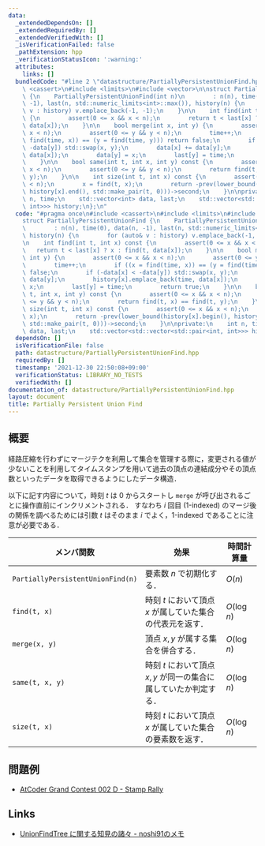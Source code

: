```yaml
---
data:
  _extendedDependsOn: []
  _extendedRequiredBy: []
  _extendedVerifiedWith: []
  _isVerificationFailed: false
  _pathExtension: hpp
  _verificationStatusIcon: ':warning:'
  attributes:
    links: []
  bundledCode: "#line 2 \"datastructure/PartiallyPersistentUnionFind.hpp\"\n#include\
    \ <cassert>\n#include <limits>\n#include <vector>\n\nstruct PartiallyPersistentUnionFind\
    \ {\n    PartiallyPersistentUnionFind(int n)\n        : n(n), time(0), data(n,\
    \ -1), last(n, std::numeric_limits<int>::max()), history(n) {\n        for (auto&\
    \ v : history) v.emplace_back(-1, -1);\n    }\n\n    int find(int t, int x) const\
    \ {\n        assert(0 <= x && x < n);\n        return t < last[x] ? x : find(t,\
    \ data[x]);\n    }\n\n    bool merge(int x, int y) {\n        assert(0 <= x &&\
    \ x < n);\n        assert(0 <= y && y < n);\n        time++;\n        if ((x =\
    \ find(time, x)) == (y = find(time, y))) return false;\n        if (-data[x] <\
    \ -data[y]) std::swap(x, y);\n        data[x] += data[y];\n        history[x].emplace_back(time,\
    \ data[x]);\n        data[y] = x;\n        last[y] = time;\n        return true;\n\
    \    }\n\n    bool same(int t, int x, int y) const {\n        assert(0 <= x &&\
    \ x < n);\n        assert(0 <= y && y < n);\n        return find(t, x) == find(t,\
    \ y);\n    }\n\n    int size(int t, int x) const {\n        assert(0 <= x && x\
    \ < n);\n        x = find(t, x);\n        return -prev(lower_bound(history[x].begin(),\
    \ history[x].end(), std::make_pair(t, 0)))->second;\n    }\n\nprivate:\n    int\
    \ n, time;\n    std::vector<int> data, last;\n    std::vector<std::vector<std::pair<int,\
    \ int>>> history;\n};\n"
  code: "#pragma once\n#include <cassert>\n#include <limits>\n#include <vector>\n\n\
    struct PartiallyPersistentUnionFind {\n    PartiallyPersistentUnionFind(int n)\n\
    \        : n(n), time(0), data(n, -1), last(n, std::numeric_limits<int>::max()),\
    \ history(n) {\n        for (auto& v : history) v.emplace_back(-1, -1);\n    }\n\
    \n    int find(int t, int x) const {\n        assert(0 <= x && x < n);\n     \
    \   return t < last[x] ? x : find(t, data[x]);\n    }\n\n    bool merge(int x,\
    \ int y) {\n        assert(0 <= x && x < n);\n        assert(0 <= y && y < n);\n\
    \        time++;\n        if ((x = find(time, x)) == (y = find(time, y))) return\
    \ false;\n        if (-data[x] < -data[y]) std::swap(x, y);\n        data[x] +=\
    \ data[y];\n        history[x].emplace_back(time, data[x]);\n        data[y] =\
    \ x;\n        last[y] = time;\n        return true;\n    }\n\n    bool same(int\
    \ t, int x, int y) const {\n        assert(0 <= x && x < n);\n        assert(0\
    \ <= y && y < n);\n        return find(t, x) == find(t, y);\n    }\n\n    int\
    \ size(int t, int x) const {\n        assert(0 <= x && x < n);\n        x = find(t,\
    \ x);\n        return -prev(lower_bound(history[x].begin(), history[x].end(),\
    \ std::make_pair(t, 0)))->second;\n    }\n\nprivate:\n    int n, time;\n    std::vector<int>\
    \ data, last;\n    std::vector<std::vector<std::pair<int, int>>> history;\n};\n"
  dependsOn: []
  isVerificationFile: false
  path: datastructure/PartiallyPersistentUnionFind.hpp
  requiredBy: []
  timestamp: '2021-12-30 22:50:08+09:00'
  verificationStatus: LIBRARY_NO_TESTS
  verifiedWith: []
documentation_of: datastructure/PartiallyPersistentUnionFind.hpp
layout: document
title: Partially Persistent Union Find
---
```


## 概要
経路圧縮を行わずにマージテクを利用して集合を管理する際に，変更される値が少ないことを利用してタイムスタンプを用いて過去の頂点の連結成分やその頂点数といったデータを取得できるようにしたデータ構造．

以下に記す内容について，時刻 $t$ は 0 からスタートし `merge` が呼び出されるごとに操作直前にインクリメントされる．
すなわち $i$ 回目 (1-indexed) のマージ後の関係を調べるためには引数 $t$ はそのまま $i$ でよく，1-indexed であることに注意が必要である．

| メンバ関数                        | 効果                                                              | 時間計算量  |
| --------------------------------- | ----------------------------------------------------------------- | ----------- |
| `PartiallyPersistentUnionFind(n)` | 要素数 $n$ で初期化する．                                         | $O(n)$      |
| `find(t, x)`                      | 時刻 $t$ において頂点 $x$ が属していた集合の代表元を返す．        | $O(\log n)$ |
| `merge(x, y)`                     | 頂点 $x, y$ が属する集合を併合する．                              | $O(\log n)$ |
| `same(t, x, y)`                   | 時刻 $t$ において頂点 $x, y$ が同一の集合に属していたか判定する． | $O(\log n)$ |
| `size(t, x)`                      | 時刻 $t$ において頂点 $x$ が属していた集合の要素数を返す．        | $O(\log n)$ |

## 問題例
- [AtCoder Grand Contest 002 D - Stamp Rally](https://atcoder.jp/contests/agc002/tasks/agc002_d)

## Links
- [UnionFindTree に関する知見の諸々 - noshi91のメモ](https://noshi91.hatenablog.com/entry/2018/05/30/191943)
